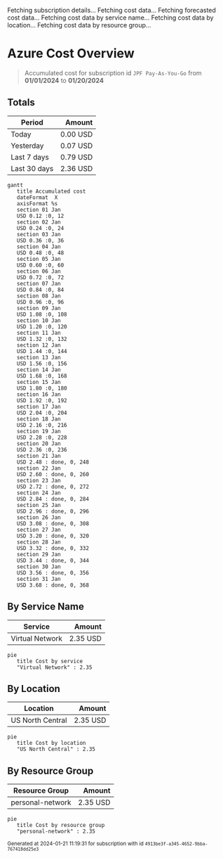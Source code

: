 Fetching subscription details...
Fetching cost data...
Fetching forecasted cost data...
Fetching cost data by service name...
Fetching cost data by location...
Fetching cost data by resource group...
# Azure Cost Overview

> Accumulated cost for subscription id `JPF Pay-As-You-Go` from **01/01/2024** to **01/20/2024**

## Totals

|Period|Amount|
|---|---:|
|Today|0.00 USD|
|Yesterday|0.07 USD|
|Last 7 days|0.79 USD|
|Last 30 days|2.36 USD|

```mermaid
gantt
   title Accumulated cost
   dateFormat  X
   axisFormat %s
   section 01 Jan
   USD 0.12 :0, 12
   section 02 Jan
   USD 0.24 :0, 24
   section 03 Jan
   USD 0.36 :0, 36
   section 04 Jan
   USD 0.48 :0, 48
   section 05 Jan
   USD 0.60 :0, 60
   section 06 Jan
   USD 0.72 :0, 72
   section 07 Jan
   USD 0.84 :0, 84
   section 08 Jan
   USD 0.96 :0, 96
   section 09 Jan
   USD 1.08 :0, 108
   section 10 Jan
   USD 1.20 :0, 120
   section 11 Jan
   USD 1.32 :0, 132
   section 12 Jan
   USD 1.44 :0, 144
   section 13 Jan
   USD 1.56 :0, 156
   section 14 Jan
   USD 1.68 :0, 168
   section 15 Jan
   USD 1.80 :0, 180
   section 16 Jan
   USD 1.92 :0, 192
   section 17 Jan
   USD 2.04 :0, 204
   section 18 Jan
   USD 2.16 :0, 216
   section 19 Jan
   USD 2.28 :0, 228
   section 20 Jan
   USD 2.36 :0, 236
   section 21 Jan
   USD 2.48 : done, 0, 248
   section 22 Jan
   USD 2.60 : done, 0, 260
   section 23 Jan
   USD 2.72 : done, 0, 272
   section 24 Jan
   USD 2.84 : done, 0, 284
   section 25 Jan
   USD 2.96 : done, 0, 296
   section 26 Jan
   USD 3.08 : done, 0, 308
   section 27 Jan
   USD 3.20 : done, 0, 320
   section 28 Jan
   USD 3.32 : done, 0, 332
   section 29 Jan
   USD 3.44 : done, 0, 344
   section 30 Jan
   USD 3.56 : done, 0, 356
   section 31 Jan
   USD 3.68 : done, 0, 368
```

## By Service Name

|Service|Amount|
|---|---:|
|Virtual Network|2.35 USD|

```mermaid
pie
   title Cost by service
   "Virtual Network" : 2.35
```

## By Location

|Location|Amount|
|---|---:|
|US North Central|2.35 USD|

```mermaid
pie
   title Cost by location
   "US North Central" : 2.35
```

## By Resource Group

|Resource Group|Amount|
|---|---:|
|personal-network|2.35 USD|

```mermaid
pie
   title Cost by resource group
   "personal-network" : 2.35
```

<sup>Generated at 2024-01-21 11:19:31 for subscription with id `4913be3f-a345-4652-9bba-767418dd25e3`</sup>
